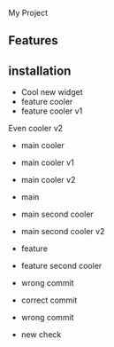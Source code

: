My Project
## Features

## installation 

- Cool new widget
- feature cooler
- feature cooler v1

 Even cooler v2
- main cooler
- main cooler v1
- main cooler v2

- main
- main second cooler
- main second cooler v2

- feature
- feature second cooler

- wrong commit
- correct commit
- wrong commit

- new check 